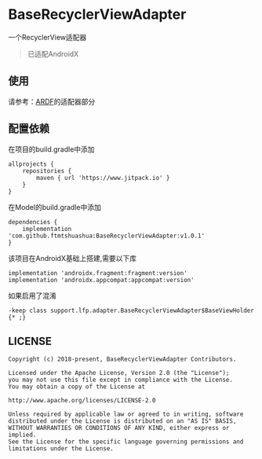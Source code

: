 # BaseRecyclerViewAdapter
一个RecyclerView适配器
>已适配AndroidX

## 使用
请参考：[ARDF](https://github.com/ftmtshuashua/ARDF)的适配器部分

## 配置依赖

在项目的build.gradle中添加
```
allprojects {
    repositories {
        maven { url 'https://www.jitpack.io' }
    }
}
```
在Model的build.gradle中添加
```
dependencies {
    implementation 'com.github.ftmtshuashua:BaseRecyclerViewAdapter:v1.0.1'
}
```
该项目在AndroidX基础上搭建,需要以下库
```
implementation 'androidx.fragment:fragment:version'
implementation 'androidx.appcompat:appcompat:version'
```

如果启用了混淆

```
-keep class support.lfp.adapter.BaseRecyclerViewAdapter$BaseViewHolder {* ;}
```

## LICENSE

```
Copyright (c) 2018-present, BaseRecyclerViewAdapter Contributors.

Licensed under the Apache License, Version 2.0 (the "License");
you may not use this file except in compliance with the License.
You may obtain a copy of the License at

http://www.apache.org/licenses/LICENSE-2.0

Unless required by applicable law or agreed to in writing, software
distributed under the License is distributed on an "AS IS" BASIS,
WITHOUT WARRANTIES OR CONDITIONS OF ANY KIND, either express or implied.
See the License for the specific language governing permissions and
limitations under the License.
```
